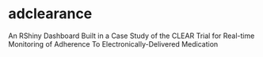 # adclearance
An RShiny Dashboard Built in a Case Study of the CLEAR Trial for Real-time Monitoring of Adherence To Electronically-Delivered Medication
